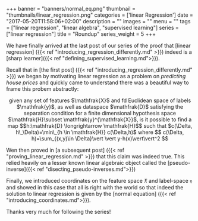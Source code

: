 +++
banner = "banners/normal_eq.png"
thumbnail = "thumbnails/linear_regression.png"
categories = ['linear Regression']
date = "2017-05-20T11:58:06+02:00"
description = ""
images = ""
menu = ""
tags = ["linear regression", "linear algebra", "supervised learning"]
series = ["linear regression"]
title = "Roundup"
series_weight = 5
+++

We have finally arrived at the last post of our series of the proof that [linear regression] ({{< ref "introducing_regression_differently.md" >}}) indeed is a 
[sharp learner]({{< ref "defining_supervised_learning.md">}}).

Recall that in [the first post] ({{< ref "introducing_regression_differently.md" >}}) we began by motivating linear regression as a problem on *predicting house prices* and quickly came to understand there was a beautiful way to frame this probem abstractly:
<center>
given any set of features $\mathfrak{X}$ and fd Euclidean space of labels $\mathfrak{y}$, as well as dataspace $\mathfrak{D}$ satisfying the separation condition for a finite dimensional hypothesis space $\mathfrak{H}\subset \mathfrak{y}^{\mathfrak{X}}$, is it possible to find a map $$h:\mathfrak{D} \longrightarrow \mathfrak{H}$$ such that $c(\Delta, h\_\Delta)=\min\_{h \in \mathfrak{H}} c(\Delta,h)$ where
$$
c(\Delta, h)=\sum_{(x,y)\in \Delta}\vert \vert y-h(x)\vert\vert^2
$$
</center>

Wen then proved in [a subsequent post] ({{< ref "proving_linear_regression.md" >}}) that this claim was indeed true. This relied heavily on a lesser known linear algebraic object called the [pseudo-inverse]({{< ref "disecting_pseudo-inverses.md">}})

Finally, we introduced coordinates on the feature space $\mathfrak{X}$ and label-space $\mathfrak{y}$ and showed in this case that all is right with the world so that indeed the solution to linear regression is given by the [normal equation] ({{< ref "introducing_coordinates.md">}}).


Thanks very much for following the series!

